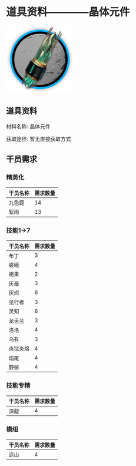 # 道具资料————晶体元件

![晶体元件](./matIcons/晶体元件.png)

## 道具资料

材料名称: 晶体元件

获取途径: 暂无直接获取方式

## 干员需求

### 精英化
| 干员名称 | 需求数量  |
|---------|-----|
| 九色鹿  |   14  |
| 絮雨  |   13  |

### 技能1→7
| 干员名称 | 需求数量  |
|---------|-----|
| 布丁  |   3  |
| 嵯峨  |   4  |
| 褐果  |   2  |
| 灰毫  |   3  |
| 灰烬  |   6  |
| 见行者  |   3  |
| 灵知  |   6  |
| 龙舌兰  |   3  |
| 洛洛  |   4  |
| 乌有  |   3  |
| 炎狱炎熔  |   4  |
| 焰尾  |   4  |
| 野鬃  |   4  |

### 技能专精
| 干员名称 | 需求数量  |
|---------|-----|
| 深靛  |   4  |

### 模组
| 干员名称 | 需求数量  |
|---------|-----|
| 远山  |   4  |
